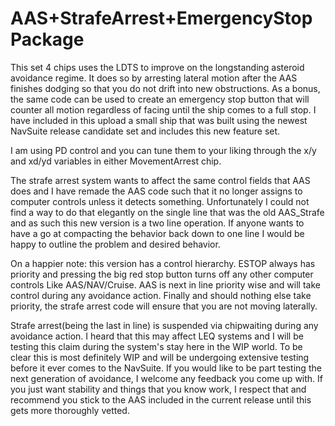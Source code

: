 # AAS+StrafeArrest+EmergencyStop Package

This set 4 chips uses the LDTS to improve on the longstanding asteroid avoidance regime. It does so by arresting lateral motion after the AAS finishes dodging so that you do not drift into new obstructions. As a bonus, the same code can be used to create an emergency stop button that will counter all motion regardless of facing until the ship comes to a full stop. I have included in this upload a small ship that was built using the newest NavSuite release candidate set and includes this new feature set.

I am using PD control and you can tune them to your liking through the x/y and xd/yd variables in either MovementArrest chip.

The strafe arrest system wants to affect the same control fields that AAS does and I have remade the AAS code such that it no longer assigns to computer controls unless it detects something. Unfortunately I could not find a way to do that elegantly on the single line that was the old AAS_Strafe and as such this new version is a two line operation. If anyone wants to have a go at compacting the behavior back down to one line I would be happy to outline the problem and desired behavior.

On a happier note: this version has a control hierarchy. ESTOP always has priority and pressing the big red stop button turns off any other computer controls Like AAS/NAV/Cruise. AAS is next in line priority wise and will take control during any avoidance action. Finally and should nothing else take priority, the strafe arrest code will ensure that you are not moving laterally. 

Strafe arrest(being the last in line) is suspended via chipwaiting during any avoidance action. I heard that this may affect LEQ systems and I will be testing this claim during the system's stay here in the WIP world. To be clear this is most definitely WIP and will be undergoing extensive testing before it ever comes to the NavSuite. If you would like to be part testing the next generation of avoidance, I welcome any feedback you come up with. If you just want stability and things that you know work, I respect that and recommend you stick to the AAS included in the current release until this gets more thoroughly vetted.
